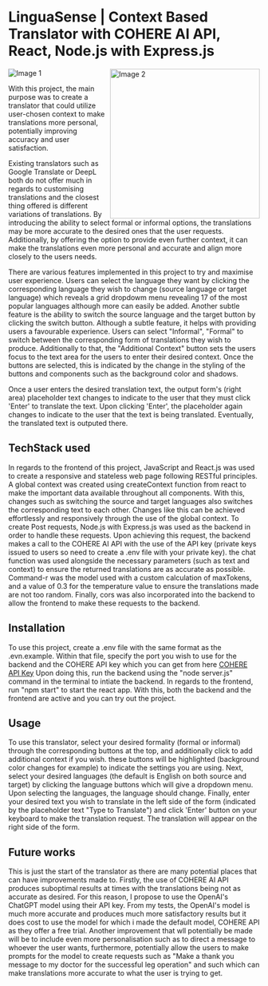 # LinguaSense | Context Based Translator with COHERE AI API, React, Node.js with Express.js


<img src="https://github.com/user-attachments/assets/eac60f1e-696f-4437-b0e4-12ab197931f8" alt="Image 1" width="auto" />

<img  align="right" src="https://github.com/user-attachments/assets/db3d0c92-2f61-4072-9f4d-148cd02de9a6" alt="Image 2" width="300" />

<p>With this project, the main purpose was to create a translator that could utilize user-chosen context to make translations more personal, potentially improving accuracy and user satisfaction.</p>

<p>Existing translators such as Google Translate or DeepL both do not offer much in regards to customising translations and the closest thing offered is different variations of translations. 
By introducing the ability to select formal or informal options, the translations may be more accurate to the desired ones that the user requests. Additionally, by offering the option to provide 
even further context, it can make the translations even more personal and accurate and align more closely to the users needs.</p>

<p>There are various features implemented in this project to try and maximise user experience. Users can select the language they want by clicking the corresponding language they wish to change (source language or target language) which reveals a grid dropdowm menu 
revealing 17 of the most popular languages although more can easily be added. Another subtle feature is the ability to switch the source language and the target button by clicking the switch button. Although a subtle feature, it helps with providing users a favourable experience.
Users can select "Informal", "Formal" to switch between the corresponding form of translations they wish to produce. Additionally to that, the "Additional Context" button sets the users focus to the text area for the users to enter their desired context.
Once the buttons are selected, this is indicated by the change in the styling of the buttons and components such as the background color and shadows.</p>

<p>Once a user enters the desired translation text, the output form's (right area) placeholder text changes to indicate to the user that they must click 'Enter' to translate the text. Upon clicking 'Enter', the placeholder again changes to indicate to 
the user that the text is being translated. Eventually, the translated text is outputed there.</p>

## TechStack used
<p>In regards to the frontend of this project, JavaScript and React.js was used to create a responsive and stateless web page following RESTful principles. A global context was created using createContext function from react to make the important data available throughout all components.
With this, changes such as switching the source and target languages also switches the corresponding text to each other. Changes like this can be achieved effortlessly and responsively through the use of the global context. To create Post requests, Node.js with Express.js 
was used as the backend in order to handle these requests. Upon achieving this request, the backend makes a call to the COHERE AI API with the use of the API key (private keys issued to users so need to create a .env file with your private key). the chat function was used
alongside the necessary parameters (such as text and context) to ensure the returned translations are as accurate as possible. Command-r was the model used with a custom calculation of maxTokens, and a value of 0.3 for the temperature value to ensure the translations made 
are not too random. Finally, cors was also incorporated into the backend to allow the frontend to make these requests to the backend.</p>

## Installation
<p>To use this project, create a .env file with the same format as the .evn.example. Within that file, specify the port you wish to use for the backend and the COHERE API key which you can get from here <a href='https://docs.cohere.com/docs/rate-limits'>COHERE API Key</a>
Upon doing this, run the backend using the "node server.js" command in the terminal to intiate the backend. In regards to the frontend, run "npm start" to start the react app. With this, both the backend and the frontend are active and you can try out the project.</p>

## Usage
<p>To use this translator, select your desired formality (formal or informal) through the corresponding buttons at the top, and additionally click to add additional context if you wish. these buttons will be highlighted (background color changes for example) to indicate 
the settings you are using. Next, select your desired languages (the default is English on both source and target) by clicking the language buttons which will give a dropdown menu. Upon selecting the languages, the language should change. Finally, enter your desired text
you wish to translate in the left side of the form (indicated by the placeholder text "Type to Translate") and click 'Enter' button on your keyboard to make the translation request. The translation will appear on the right side of the form.</p>

## Future works
<p>This is just the start of the translator as there are many potential places that can have improvements made to. Firstly, the use of COHERE AI API produces suboptimal results at times with the translations being not as accurate as desired. For this reason, I
propose to use the OpenAI's ChatGPT model using their API key. From my tests, the OpenAI's model is much more accurate and produces much more satisfactory results but it does cost to use the model for which i made the default model, COHERE API as they offer a free trial.
Another improvement that wll potentially be made will be to include even more personalisation such as to direct a message to whoever the user wants, furthermore, potentially allow the users to make prompts for the model to create requests such as "Make a thank you message
to my doctor for the successful leg operation" and such which can make translations more accurate to what the user is trying to get.</p>
